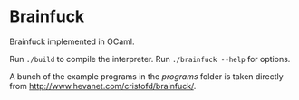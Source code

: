 # Brainfuck
Brainfuck implemented in OCaml.

Run `./build` to compile the interpreter.
Run `./brainfuck --help` for options.

A bunch of the example programs in the *programs* folder is taken directly from http://www.hevanet.com/cristofd/brainfuck/.